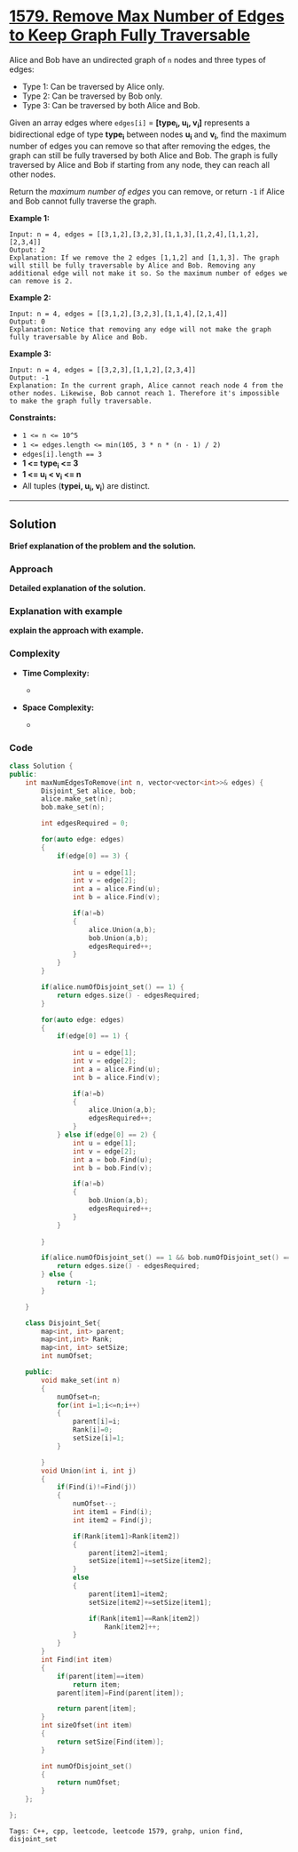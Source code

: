 
# [1579. Remove Max Number of Edges to Keep Graph Fully Traversable](https://leetcode.com/problems/remove-max-number-of-edges-to-keep-graph-fully-traversable/description)

Alice and Bob have an undirected graph of `n` nodes and three types of edges:

- Type 1: Can be traversed by Alice only.
- Type 2: Can be traversed by Bob only.
- Type 3: Can be traversed by both Alice and Bob.

Given an array edges where `edges[i]` = **[type<sub>i</sub>, u<sub>i</sub>, v<sub>i</sub>]** represents a bidirectional edge of type **type<sub>i</sub>** between nodes **u<sub>i</sub>** and **v<sub>i</sub>**, find the maximum number of edges you can remove so that after removing the edges, the graph can still be fully traversed by both Alice and Bob. The graph is fully traversed by Alice and Bob if starting from any node, they can reach all other nodes.

Return the *maximum number of edges* you can remove, or return `-1` if Alice and Bob cannot fully traverse the graph.

**Example 1:**

    Input: n = 4, edges = [[3,1,2],[3,2,3],[1,1,3],[1,2,4],[1,1,2],[2,3,4]]
    Output: 2
    Explanation: If we remove the 2 edges [1,1,2] and [1,1,3]. The graph will still be fully traversable by Alice and Bob. Removing any additional edge will not make it so. So the maximum number of edges we can remove is 2.

**Example 2:**

    Input: n = 4, edges = [[3,1,2],[3,2,3],[1,1,4],[2,1,4]]
    Output: 0
    Explanation: Notice that removing any edge will not make the graph fully traversable by Alice and Bob.

**Example 3:**

    Input: n = 4, edges = [[3,2,3],[1,1,2],[2,3,4]]
    Output: -1
    Explanation: In the current graph, Alice cannot reach node 4 from the other nodes. Likewise, Bob cannot reach 1. Therefore it's impossible to make the graph fully traversable.
 
**Constraints:**

- `1 <= n <= 10^5`
- `1 <= edges.length <= min(105, 3 * n * (n - 1) / 2)`
- `edges[i].length == 3`
- **1 <= type<sub>i</sub> <= 3**
- **1 <= u<sub>i</sub> < v<sub>i</sub> <= n**
- All tuples (**typei, u<sub>i</sub>, v<sub>i</sub>**) are distinct.

---

## Solution

**Brief explanation of the problem and the solution.**

### Approach

**Detailed explanation of the solution.**

### Explanation with example

**explain the approach with example.**

### Complexity

- **Time Complexity:**

    - 

- **Space Complexity:**

    - 

### Code

```cpp
class Solution {
public:
    int maxNumEdgesToRemove(int n, vector<vector<int>>& edges) {
        Disjoint_Set alice, bob;
        alice.make_set(n);
        bob.make_set(n);

        int edgesRequired = 0;

        for(auto edge: edges)
        {
            if(edge[0] == 3) {
            
                int u = edge[1];
                int v = edge[2];
                int a = alice.Find(u);
                int b = alice.Find(v);

                if(a!=b)
                {
                    alice.Union(a,b);
                    bob.Union(a,b);
                    edgesRequired++;
                }
            }
        }

        if(alice.numOfDisjoint_set() == 1) {
            return edges.size() - edgesRequired;
        }

        for(auto edge: edges)
        {
            if(edge[0] == 1) {
            
                int u = edge[1];
                int v = edge[2];
                int a = alice.Find(u);
                int b = alice.Find(v);

                if(a!=b)
                {
                    alice.Union(a,b);
                    edgesRequired++;
                }
            } else if(edge[0] == 2) {
                int u = edge[1];
                int v = edge[2];
                int a = bob.Find(u);
                int b = bob.Find(v);

                if(a!=b)
                {
                    bob.Union(a,b);
                    edgesRequired++;
                }
            }
            
        }

        if(alice.numOfDisjoint_set() == 1 && bob.numOfDisjoint_set() == 1) {
            return edges.size() - edgesRequired;
        } else {
            return -1;
        }

    }

    class Disjoint_Set{
        map<int, int> parent;
        map<int,int> Rank;
        map<int, int> setSize;
        int numOfset;

    public:
        void make_set(int n)
        {
            numOfset=n;
            for(int i=1;i<=n;i++)
            {
                parent[i]=i;
                Rank[i]=0;
                setSize[i]=1;
            }

        }
        void Union(int i, int j)
        {
            if(Find(i)!=Find(j))
            {
                numOfset--;
                int item1 = Find(i);
                int item2 = Find(j);

                if(Rank[item1]>Rank[item2])
                {
                    parent[item2]=item1;
                    setSize[item1]+=setSize[item2];
                }
                else
                {
                    parent[item1]=item2;
                    setSize[item2]+=setSize[item1];

                    if(Rank[item1]==Rank[item2])
                        Rank[item2]++;
                }
            }
        }
        int Find(int item)
        {
            if(parent[item]==item)
                return item;
            parent[item]=Find(parent[item]);

            return parent[item];
        }
        int sizeOfset(int item)
        {
            return setSize[Find(item)];
        }

        int numOfDisjoint_set()
        {
            return numOfset;
        }
    };

};
```

    Tags: C++, cpp, leetcode, leetcode 1579, grahp, union find, disjoint_set
